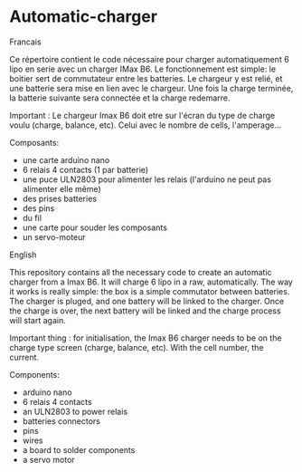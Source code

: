 # Automatic-charger

Francais

Ce répertoire contient le code nécessaire pour charger automatiquement 6 lipo en serie avec un charger IMax B6. Le fonctionnement est simple: le boitier sert de commutateur entre les batteries. Le chargeur y est relié, et une batterie sera mise en lien avec le chargeur. Une fois la charge terminée, la batterie suivante sera connectée et la charge redemarre.

Important : Le chargeur Imax B6 doit etre sur l'écran du type de charge voulu (charge, balance, etc). Celui avec le nombre de cells, l'amperage...

Composants:
- une carte arduino nano
- 6 relais 4 contacts (1 par batterie)
- une puce ULN2803 pour alimenter les relais (l'arduino ne peut pas alimenter elle même)
- des prises batteries
- des pins
- du fil
- une carte pour souder les composants
- un servo-moteur





English

This repository contains all the necessary code to create an automatic charger from a Imax B6. It will charge 6 lipo in a raw, automatically. The way it works is really simple: the box is a simple commutator between batteries. The charger is pluged, and one battery will be linked to the charger. Once the charge is over, the next battery will be linked and the charge process will start again.

Important thing : for initialisation, the Imax B6 charger needs to be on the charge type screen (charge, balance, etc). With the cell number, the current.

Components:
- arduino nano
- 6 relais 4 contacts
- an ULN2803 to power relais
- batteries connectors
- pins
- wires
- a board to solder components
- a servo motor
